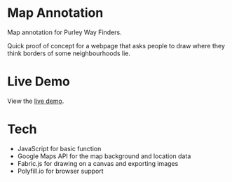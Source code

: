 # Map Annotation
 Map annotation for Purley Way Finders.
 
 Quick proof of concept for a webpage that asks people to draw where they think borders of some neighbourhoods lie.
 
# Live Demo
View the [live demo](https://joehornby.github.io/Map-Annotation/).

# Tech
* JavaScript for basic function
* Google Maps API for the map background and location data
* Fabric.js for drawing on a canvas and exporting images
* Polyfill.io for browser support
